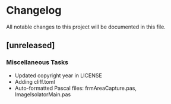 # Changelog
All notable changes to this project will be documented in this file.

## [unreleased]

### Miscellaneous Tasks

- Updated copyright year in LICENSE
- Adding cliff.toml
- Auto-formatted Pascal files: frmAreaCapture.pas, ImageIsolatorMain.pas

<!-- generated by git-cliff -->
